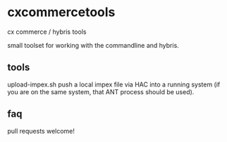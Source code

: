 # cxcommercetools
cx commerce / hybris tools

small toolset for working with the commandline and hybris. 

## tools
upload-impex.sh push a local impex file via HAC into a running system (if you are on the same system, that ANT process should be used).


## faq
pull requests welcome!
